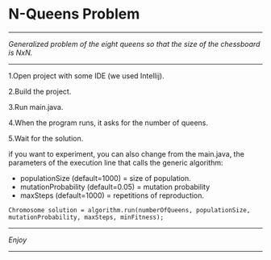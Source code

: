 # N-Queens Problem

---

*Generalized problem of the eight queens  so that the size of the chessboard is NxN.*

---

1.Open project with some IDE (we used Intellij).

2.Build the project.

3.Run main.java.

4.When the program runs, it asks for the number of queens.

5.Wait for the solution.

if you want to experiment, you can also change from the main.java, the parameters of the execution line that calls the generic algorithm:

* populationSize (default=1000) = size of population.
* mutationProbability (default=0.05) = mutation probability
* maxSteps (default=1000) = repetitions of reproduction.

```
Chromosome solution = algorithm.run(numberOfQueens, populationSize, mutationProbability, maxSteps, minFitness);
```

---

*Enjoy*

---
